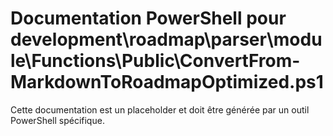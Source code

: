 # Documentation PowerShell pour development\roadmap\parser\module\Functions\Public\ConvertFrom-MarkdownToRoadmapOptimized.ps1

Cette documentation est un placeholder et doit être générée par un outil PowerShell spécifique.
